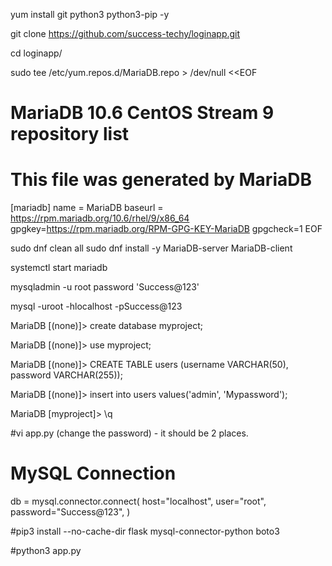 yum install git python3 python3-pip -y

git clone https://github.com/success-techy/loginapp.git

cd loginapp/

sudo tee /etc/yum.repos.d/MariaDB.repo > /dev/null <<EOF
# MariaDB 10.6 CentOS Stream 9 repository list
# This file was generated by MariaDB
[mariadb]
name = MariaDB
baseurl = https://rpm.mariadb.org/10.6/rhel/9/x86_64
gpgkey=https://rpm.mariadb.org/RPM-GPG-KEY-MariaDB
gpgcheck=1
EOF

sudo dnf clean all
sudo dnf install -y MariaDB-server MariaDB-client

systemctl start mariadb

mysqladmin -u root password 'Success@123'

mysql -uroot -hlocalhost -pSuccess@123

MariaDB [(none)]>  create database myproject;

MariaDB [(none)]>  use myproject;

MariaDB [(none)]>  CREATE TABLE users (username VARCHAR(50), password VARCHAR(255));

MariaDB [(none)]> insert into users values('admin', 'Mypassword');

MariaDB [myproject]> \q


#vi app.py   (change the password)  - it should be 2 places.

# MySQL Connection
db = mysql.connector.connect(
    host="localhost",
    user="root",
    password="Success@123",
)

#pip3 install --no-cache-dir flask mysql-connector-python boto3

#python3 app.py



